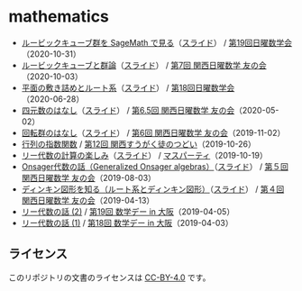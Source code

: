 # mathematics

- [ルービックキューブ群を SageMath で見る](RubiksCubeAndSageMath)（[スライド](https://speakerdeck.com/usamik26/rubiks-cube-and-sagemath)） / [第19回日曜数学会](https://live2.nicovideo.jp/watch/lv328715485)（2020-10-31）
- [ルービックキューブと群論](RubiksCubeAndGroupTheory)（[スライド](https://speakerdeck.com/usamik26/rubik-cube-and-group-theory)） / [第7回 関西日曜数学 友の会](https://kansai-sunday-math.connpass.com/event/189660/)（2020-10-03）
- [平面の敷き詰めとルート系](TilingAndRootSystem)（[スライド](https://speakerdeck.com/usamik26/tiling-and-root-system)） / [第18回日曜数学会](https://live2.nicovideo.jp/watch/lv326638395)（2020-06-28）
- [四元数のはなし](Quaternion)（[スライド](https://speakerdeck.com/usamik26/quaternion)） / [第6.5回 関西日曜数学 友の会](https://kansai-sunday-math.connpass.com/event/171981/)（2020-05-02）
- [回転群のはなし](RotationGroup)（[スライド](https://speakerdeck.com/usamik26/rotation-group)） / [第6回 関西日曜数学 友の会](https://kansai-sunday-math.connpass.com/event/150313/)（2019-11-02）
- [行列の指数関数](MatrixExponential) / [第12回 関西すうがく徒のつどい](https://kansaimath.tenasaku.com/?page_id=1595)（2019-10-26）
- [リー代数の計算の楽しみ](LieAlgebraCalculation)（[スライド](https://speakerdeck.com/usamik26/lie-algebra-calculation)） / [マスパーティ](https://mathparty.localinfo.jp)（2019-10-19）
- [Onsager代数の話（Generalized Onsager algebras）](OnsagerAlgebra)（[スライド](https://speakerdeck.com/usamik26/generalized-onsager-algebras)） / [第５回 関西日曜数学 友の会](https://kansai-sunday-math.connpass.com/event/130553/)（2019-08-03）
- [ディンキン図形を知る（ルート系とディンキン図形）](DynkinDiagrams)（[スライド](https://speakerdeck.com/usamik26/dynkin-diagrams)） / [第４回 関西日曜数学 友の会](https://kansai-sunday-math.connpass.com/event/112125/)（2019-04-13）
- [リー代数の話 (2)](MathDayOsaka_LieAlgebra_2) / [第19回 数学デー in 大阪](https://osaka-dtc.connpass.com/event/126201/)（2019-04-05）
- [リー代数の話 (1)](MathDayOsaka_LieAlgebra_1) / [第18回 数学デー in 大阪](https://osaka-dtc.connpass.com/event/126200/)（2019-04-03）

## ライセンス

このリポジトリの文書のライセンスは [CC-BY-4.0](https://creativecommons.org/licenses/by/4.0/deed.ja) です。

